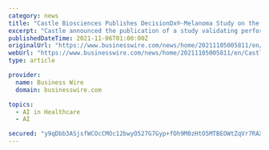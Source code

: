 ```yaml
---
category: news
title: "Castle Biosciences Publishes DecisionDx®-Melanoma Study on the Validation of the i31-GEP SLNB Artificial Intelligence Algorithm"
excerpt: "Castle announced the publication of a study validating performance of the i31-SLNB algorithm to determine sentinel lymph node biopsy positivity risk."
publishedDateTime: 2021-11-06T01:00:00Z
originalUrl: "https://www.businesswire.com/news/home/20211105005811/en/Castle-Biosciences-Publishes-DecisionDx®-Melanoma-Study-on-the-Validation-of-the-i31-GEP-SLNB-Artificial-Intelligence-Algorithm"
webUrl: "https://www.businesswire.com/news/home/20211105005811/en/Castle-Biosciences-Publishes-DecisionDx®-Melanoma-Study-on-the-Validation-of-the-i31-GEP-SLNB-Artificial-Intelligence-Algorithm"
type: article

provider:
  name: Business Wire
  domain: businesswire.com

topics:
  - AI in Healthcare
  - AI

secured: "y9qDbb3ASjsfWCOcCMOc12bwyO527G7Gyp+fOh9M0zHtO5MTBEOWtZqVr7RAXpWW7T6a5bpXGpP8dyrY+qvC2xXy7Fr8ZewQqofHj/0NAL50xqDidUw3JHZ+gTlYhqYpZthUJkcclYLq9wXfhf/BqvJPzngjD25fuwMADdR4AdKRXLPJ5EV0Dy90g4yUZNciOqWB9rGfmt06swGeHWEUCDgIJalhOGCYHGm8Mlp8Bd1jJHWs9YqEGXzXYjkT2PN5dvZ8M5PKAzx4X+qLV77ijoJT8Baifs6oAtg9H/C96o6HbmfE3VC52w9oO3GqT6p4wSDD4q4Aw8mZynPASJlKPqRBJfe7tjC2jbeuYBo2DxQ=;4SZ3ONzDyRQDZE4YppbFWw=="
---
```


